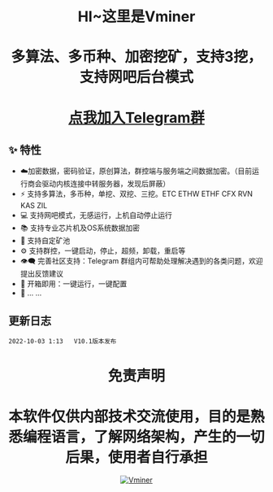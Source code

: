 <h1 align="center">HI~这里是Vminer</h1>
<h1 align="center">多算法、多币种、加密挖矿，支持3挖，支持网吧后台模式</h1>
<h1 align="center"> <a href="https://t.me/+PbVpnzBwwpkzNjY1">点我加入Telegram群</a></h1>

## :sparkles: 特性

* :cloud:加密数据，密码验证，原创算法，群控端与服务端之间数据加密。（目前运行商会驱动内核连接中转服务器，发现后屏蔽）
* :zap: 支持多算法，多币种，单挖、双挖、三挖。ETC ETHW ETHF CFX RVN KAS ZIL 
* 💻 支持网吧模式，无感运行，上机自动停止运行
* 📚 支持专业芯片机及OS系统数据加密
* 💾 支持自定矿池
* :gear: 支持群控，一键启动，停止，超频，卸载，重启等
* :eye_speech_bubble: 完善社区支持：Telegram 群组内可帮助处理解决遇到的各类问题，欢迎提出反馈建议
* :rocket: 开箱即用：一键运行，一键配置
* 🌈 ... ...


## 更新日志

```bigquery
2022-10-03 1:13   V10.1版本发布

```


<h1 align="center">免责声明</h1>
<h1 align="center">本软件仅供内部技术交流使用，目的是熟悉编程语言，了解网络架构，产生的一切后果，使用者自行承担</h1>

<p align="center">
  <a href="https://imgbb.com/"><img src="https://ibb.co/4R1Cn0G" alt="Vminer" border="0"></a>
</p>
